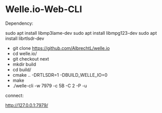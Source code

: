 # Welle.io-Web-CLI

Dependency:

sudo apt install libmp3lame-dev
sudo apt install libmpg123-dev
sudo apt install librtlsdr-dev


* git clone https://github.com/AlbrechtL/welle.io
* cd welle.io/
* git checkout next
* mkdir build
* cd build/
* cmake .. -DRTLSDR=1 -DBUILD_WELLE_IO=0
* make
* ./welle-cli -w 7979 -c 5B -C 2 -P -u

connect:

http://127.0.0.1:7979/
